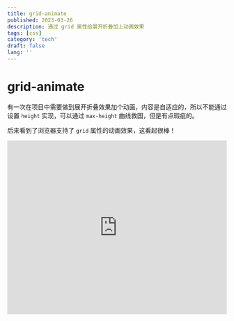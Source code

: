 ```yaml
---
title: grid-animate
published: 2023-03-26
description: 通过 grid 属性给展开折叠加上动画效果
tags: [css]
category: 'tech'
draft: false
lang: ''
---
```


# grid-animate

有一次在项目中需要做到展开折叠效果加个动画，内容是自适应的，所以不能通过设置 `height` 实现，可以通过 `max-height` 曲线救国，但是有点瑕疵的。

后来看到了浏览器支持了 `grid` 属性的动画效果，这看起很棒！

<iframe
  height="400"
  width="100%"
  scrolling="no"
  title="grid-template-rows / grid-template-columns animation (Firefox only)"
  src="https://codepen.io/michellebarker/embed/oJmZKK?default-tab=html%2Cresult"
  frameBorder="no"
  loading="lazy"
></frame>

# end

基于此，我们可以通过调整 `grid-template-rows` 来实现展开折叠的动画效果。

```html
<div class="grid">
  <div class="grid-child"></div>
</div>
```

```css
.grid {
  display: grid;
  grid-template-rows: 0fr;
  transition: grid-template-rows 0.5s ease-in-out;
}
.grid.open {
  grid-template-rows: 1fr;
}
.grid-child {
  overflow: hidden;
}
```
